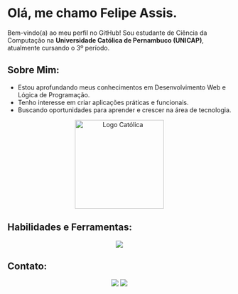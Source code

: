 # Olá, me chamo Felipe Assis.

Bem-vindo(a) ao meu perfil no GitHub! Sou estudante de Ciência da Computação na **Universidade Católica de Pernambuco (UNICAP)**, atualmente cursando o 3º período.

## Sobre Mim:
-  Estou aprofundando meus conhecimentos em Desenvolvimento Web e Lógica de Programação.
-  Tenho interesse em criar aplicações práticas e funcionais.
-  Buscando oportunidades para aprender e crescer na área de tecnologia.

<div align="center">
  <img src="https://github.com/user-attachments/assets/be3d648b-7fb5-47ab-b11e-4cf30af419e7" alt="Logo Católica" width="200"/>
</div>

## Habilidades e Ferramentas:
<p align="center">
  <a href="https://skillicons.dev">
    <img src="https://skillicons.dev/icons?i=html,css,java,python" />
  </a>
</p>

## Contato:
<p align="center">
  <a href = "mailto:felipeassisfsantos@gmail.com"><img src="https://img.shields.io/badge/Gmail-D14836?style=for-the-badge&logo=gmail&logoColor=white" target="_blank"></a>
  <a href="https://www.linkedin.com/in/felipe-assiss/" target="_blank"><img src="https://img.shields.io/badge/LinkedIn-0077B5?style=for-the-badge&logo=linkedin&logoColor=white" target="_blank"></a> 
</p>
